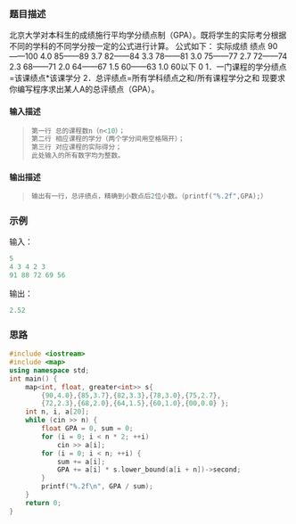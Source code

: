### 题目描述

北京大学对本科生的成绩施行平均学分绩点制（GPA）。既将学生的实际考分根据不同的学科的不同学分按一定的公式进行计算。 公式如下： 实际成绩 绩点 90——100 4.0 85——89 3.7 82——84 3.3 78——81 3.0 75——77 2.7 72——74 2.3 68——71 2.0 64——67 1.5 60——63 1.0 60以下 0 1．一门课程的学分绩点=该课绩点*该课学分 2．总评绩点=所有学科绩点之和/所有课程学分之和 现要求你编写程序求出某人A的总评绩点（GPA）。

#### 输入描述

> ```c++
> 第一行 总的课程数n（n<10）；
> 第二行 相应课程的学分（两个学分间用空格隔开）；
> 第三行 对应课程的实际得分；
> 此处输入的所有数字均为整数。
> ```

#### 输出描述

> ```c++
> 输出有一行，总评绩点，精确到小数点后2位小数。（printf("%.2f",GPA);）
> ```

### 示例

输入：

```c++
5
4 3 4 2 3
91 88 72 69 56
```

输出：

```c++
2.52
```

### 思路

```c++
#include <iostream>
#include <map>
using namespace std;
int main() {
	map<int, float, greater<int>> s{
		{90,4.0},{85,3.7},{82,3.3},{78,3.0},{75,2.7},
		{72,2.3},{68,2.0},{64,1.5},{60,1.0},{00,0.0} };
	int n, i, a[20];
	while (cin >> n) {
		float GPA = 0, sum = 0;
		for (i = 0; i < n * 2; ++i)
			cin >> a[i];
		for (i = 0; i < n; ++i) {
			sum += a[i];
			GPA += a[i] * s.lower_bound(a[i + n])->second;
		}
		printf("%.2f\n", GPA / sum);
	}
	return 0;
}
```

